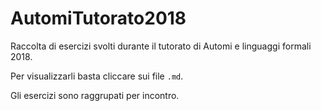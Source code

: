 # AutomiTutorato2018
Raccolta di esercizi svolti durante il tutorato di Automi e linguaggi formali 2018.

Per visualizzarli basta cliccare sui file `.md`.

Gli esercizi sono raggrupati per incontro.
